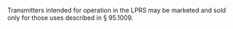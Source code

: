 Transmitters intended for operation in the LPRS may be marketed and sold only for those uses described in § 95.1009.

